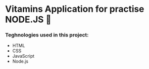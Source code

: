 # Vitamins Application for practise NODE.JS 🦖

### Teghnologies used in this project: 

- HTML
- CSS
- JavaScript
- Node.js
